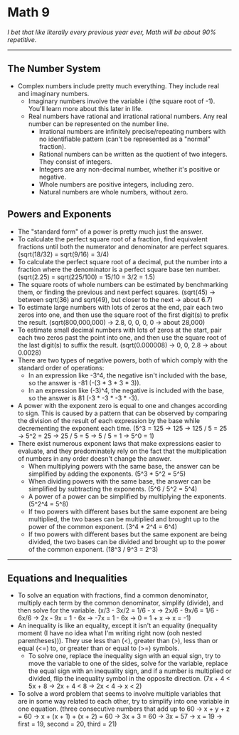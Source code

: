 # Math 9

*I bet that like literally every previous year ever, Math will be about 90% repetitive.*

---

## The Number System

+ Complex numbers include pretty much everything. They include real and imaginary numbers.
    + Imaginary numbers involve the variable i (the square root of -1). You'll learn more about this later in life.
    + Real numbers have rational and irrational rational numbers. Any real number can be represented on the number line.
        + Irrational numbers are infinitely precise/repeating numbers with no identifiable pattern (can't be represented as a "normal" fraction).
        + Rational numbers can be written as the quotient of two integers. They consist of integers.
        + Integers are any non-decimal number, whether it's positive or negative.
        + Whole numbers are positive integers, including zero.
        + Natural numbers are whole numbers, without zero.

## Powers and Exponents

+ The "standard form" of a power is pretty much just the answer.
+ To calculate the perfect square root of a fraction, find equivalent fractions until both the numerator and denominator are perfect squares. (sqrt(18/32) = sqrt(9/16) = 3/4)
+ To calculate the perfect square root of a decimal, put the number into a fraction where the denominator is a perfect square base ten number. (sqrt(2.25) = sqrt(225/100) = 15/10 = 3/2 = 1.5)
+ The square roots of whole numbers can be estimated by benchmarking them, or finding the previous and next perfect squares. (sqrt(45) -> between sqrt(36) and sqrt(49), but closer to the next -> about 6.7)
+ To estimate large numbers with lots of zeros at the end, pair each two zeros into one, and then use the square root of the first digit(s) to prefix the result. (sqrt(800,000,000) -> 2.8, 0, 0, 0, 0 -> about 28,000)
+ To estimate small decimal numbers with lots of zeros at the start, pair each two zeros past the point into one, and then use the square root of the last digit(s) to suffix the result. (sqrt(0.000008) -> 0, 0, 2.8 -> about 0.0028)
+ There are two types of negative powers, both of which comply with the standard order of operations:
    + In an expression like -3^4, the negative isn't included with the base, so the answer is -81 (-(3 * 3 * 3 * 3)).
    + In an expression like (-3)^4, the negative is included with the base, so the answer is 81 (-3 * -3 * -3 * -3).
+ A power with the exponent zero is equal to one and changes according to sign. This is caused by a pattern that can be observed by comparing the division of the result of each expression by the base while decrementing the exponent each time. (5^3 = 125 -> 125 -> 125 / 5 = 25 -> 5^2 = 25 -> 25 / 5 = 5 -> 5 / 5 = 1 -> 5^0 = 1)
+ There exist numerous exponent laws that make expressions easier to evaluate, and they predominately rely on the fact that the multiplication of numbers in any order doesn't change the answer.
    + When multiplying powers with the same base, the answer can be simplified by adding the exponents. (5^3 * 5^2 = 5^5)
    + When dividing powers with the same base, the answer can be simplified by subtracting the exponents. (5^6 / 5^2 = 5^4)
    + A power of a power can be simplified by multiplying the exponents. (5^2^4 = 5^8)
    + If two powers with different bases but the same exponent are being multiplied, the two bases can be multiplied and brought up to the power of the common exponent. (3^4 * 2^4 = 6^4)
    + If two powers with different bases but the same exponent are being divided, the two bases can be divided and brought up to the power of the common exponent. (18^3 / 9^3 = 2^3)

---

## Equations and Inequalities

+ To solve an equation with fractions, find a common denominator, multiply each term by the common denominator, simplify (divide), and then solve for the variable. (x/3 - 3x/2 = 1/6 - x -> 2x/6 - 9x/6 = 1/6 - 6x/6 -> 2x - 9x = 1 - 6x -> -7x = 1 - 6x -> 0 = 1 + x -> x = -1)
+ An inequality is like an equality, except it isn't an equality (inequality moment (I have no idea what I'm writing right now (ooh nested parentheses))). They use less than (<), greater than (>), less than or equal (<=) to, or greater than or equal to (>=) symbols.
    + To solve one, replace the inequality sign with an equal sign, try to move the variable to one of the sides, solve for the variable, replace the equal sign with an inequality sign, and if a number is multiplied or divided, flip the inequality symbol in the opposite direction. (7x + 4 < 5x + 8 -> 2x + 4 < 8 -> 2x < 4 -> x < 2)
+ To solve a word problem that seems to involve multiple variables that are in some way related to each other, try to simplify into one variable in one equation. (three consecutive numbers that add up to 60 -> x + y + z = 60 -> x + (x + 1) + (x + 2) = 60 -> 3x + 3 = 60 -> 3x = 57 -> x = 19 -> first = 19, second = 20, third = 21)
